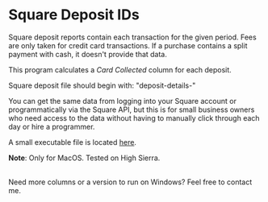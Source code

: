 # Square Deposit IDs

Square deposit reports contain each transaction for the given period. Fees are only taken for credit card transactions. If a purchase contains a split payment with cash, it doesn't provide that data.

This program calculates a *Card Collected* column for each deposit. 

Square deposit file should begin with: "deposit-details-"

You can get the same data from logging into your Square account or programmatically via the Square API, but this is for small business owners who need access to the data without having to manually click through each day or hire a programmer.

A small executable file is located [here](https://www.dropbox.com/s/st5w07tjb8ks9c6/squareccdeposits.app.zip).

**Note**: Only for MacOS. Tested on High Sierra.

<br>
Need more columns or a version to run on Windows? Feel free to contact me.
